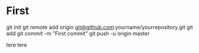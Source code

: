 # First
git init
git remote add origin git@github.com:yourname/yourrepository.git
git add
git commit -m "First commit"
git push -u origin master


tere tere
